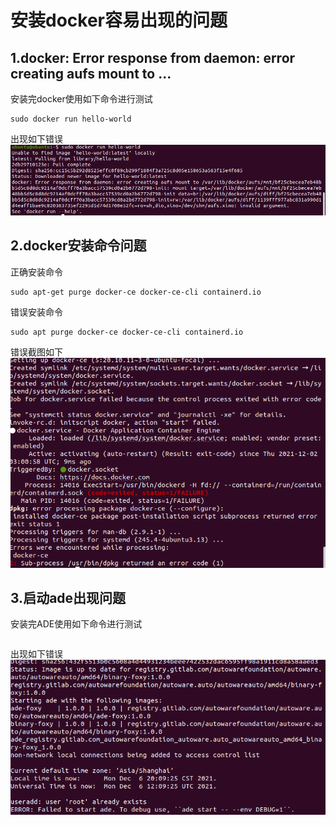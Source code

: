 # 安装docker容易出现的问题  
## 1.docker: Error response from daemon: error creating aufs   mount to ...  
安装完docker使用如下命令进行测试  
```
sudo docker run hello-world
```
出现如下错误  
![baidu](https://github.com/AlbertKisa/AutowareAuto/blob/main/img/aufs_mount.png)

## 2.docker安装命令问题
正确安装命令  
```
sudo apt-get purge docker-ce docker-ce-cli containerd.io
```
错误安装命令  
```
sudo apt purge docker-ce docker-ce-cli containerd.io
```
错误截图如下  
![apt-get](https://github.com/AlbertKisa/AutowareAuto/blob/main/img/apt-get.png)  

## 3.启动ade出现问题
安装完ADE使用如下命令进行测试
```

```
出现如下错误
![adeError](https://github.com/AlbertKisa/AutowareAuto/blob/main/img/startADE.png)